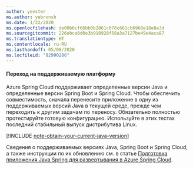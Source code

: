 ```yaml
---
author: yevster
ms.author: yebronsh
ms.date: 1/22/2020
ms.openlocfilehash: de00b6cf66bb0b2061c078c661cb6968e18e8a3d
ms.sourcegitcommit: 226ebca0d0e3b918928f58a3a7127be49e4aca87
ms.translationtype: HT
ms.contentlocale: ru-RU
ms.lasthandoff: 05/08/2020
ms.locfileid: "82990286"
---
```

#### <a name="switch-to-a-supported-platform"></a>Переход на поддерживаемую платформу

Azure Spring Cloud поддерживает определенные версии Java и определенные версии Spring Boot и Spring Cloud. Чтобы обеспечить совместимость, сначала перенесите приложение в одну из поддерживаемых версий Java в текущей среде, прежде чем переходить к другим задачам по переносу. Обязательно полностью протестируйте готовую конфигурацию. Используйте в этих тестах последний стабильный выпуск дистрибутива Linux.

[!INCLUDE [note-obtain-your-current-java-version](note-obtain-your-current-java-version.md)]

Сведения о поддерживаемых версиях Java, Spring Boot и Spring Cloud, а также инструкции по их обновлению см. в статье [Подготовка приложения Java Spring для развертывания в Azure Spring Cloud](/azure/spring-cloud/spring-cloud-tutorial-prepare-app-deployment).
